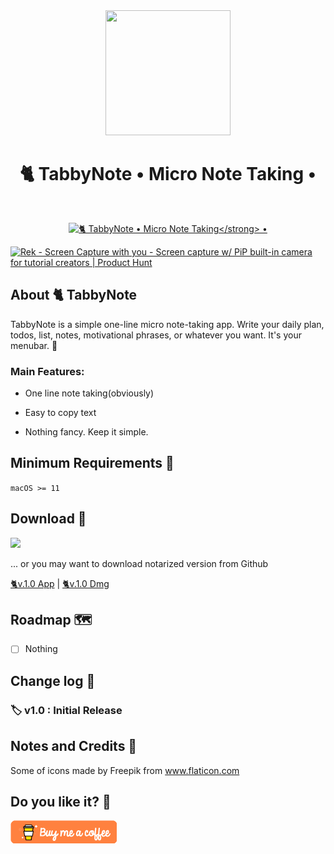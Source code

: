 <div align="center">
	<img src="https://imgur.com/iMHjFcU.png" width="200" height="200" />
	<h1><strong>🐈 TabbyNote • Micro Note Taking</strong> •</h1>
	
</div>
<br>

<p align="center">
<a href="https://apps.apple.com/us/app/rek-screen-capture-with-pip/id1543879930" target="_blank">
    <img
      src="https://imgur.com/QR7NLBS.gif"
      height="420"
      alt="🐈 TabbyNote • Micro Note Taking</strong> •"
      title="🐈 TabbyNote • Micro Note Taking</strong> •"
    /></a>

<a href="https://www.producthunt.com/posts/rek-screen-capture-with-you?utm_source=badge-featured&utm_medium=badge&utm_souce=badge-rek-screen-capture-with-you" target="_blank"><img src="https://api.producthunt.com/widgets/embed-image/v1/featured.svg?post_id=277727&theme=dark" alt="Rek - Screen Capture with you - Screen capture w/ PiP built-in camera for tutorial creators | Product Hunt" style="width: 250px; height: 54px;" width="250" height="54" /></a>
	
  </p>
 

## About 🐈 TabbyNote

TabbyNote is a simple one-line micro note-taking app. Write your daily plan, todos, list, notes, motivational phrases, or whatever you want. It's your menubar.  🙌 


### Main Features:

- One line note taking(obviously)

- Easy to copy text 

- Nothing fancy. Keep it simple.


## Minimum Requirements 🤔

`macOS >= 11`

## Download 🚀

[![](https://linkmaker.itunes.apple.com/assets/shared/badges/en-us/macappstore-lrg.svg)](https://apps.apple.com/us/app/rek-screen-capture-with-pip/id1543879930)

... or you may want to download notarized version from Github

[🐈v.1.0 App](https://github.com/thetabbycat/TabbyNote/releases/download/1.0/TabbyNote.zip) | [🐈v.1.0 Dmg](https://github.com/thetabbycat/TabbyNote/releases/download/1.0/TabbyNote.1.0.dmg)

## Roadmap 🗺

- [ ] Nothing

## Change log 🧠

### 🏷 v1.0 : Initial Release


## Notes and Credits 🍍

Some of icons made by Freepik from www.flaticon.com

## Do you like it? 🙌

[![Buy Me A Coffee](https://raw.githubusercontent.com/stevenselcuk/palamut/master/tools/orange_img.png)](https://www.buymeacoffee.com/stevenselcuk)


